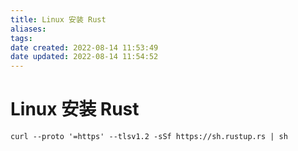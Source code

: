 ```yaml
---
title: Linux 安装 Rust
aliases:
tags:
date created: 2022-08-14 11:53:49
date updated: 2022-08-14 11:54:52
---
```


# Linux 安装 Rust

```sehll
curl --proto '=https' --tlsv1.2 -sSf https://sh.rustup.rs | sh
```
